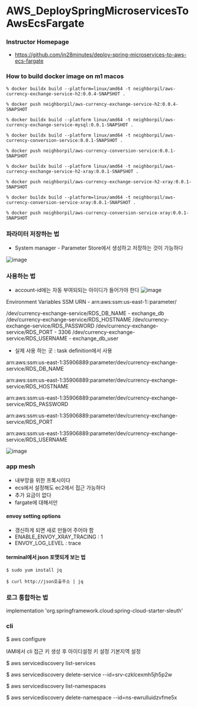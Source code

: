# AWS_DeploySpringMicroservicesToAwsEcsFargate

### Instructor Homepage
 - https://github.com/in28minutes/deploy-spring-microservices-to-aws-ecs-fargate


### How to build docker image on m1 macos

```
% docker buildx build --platform=linux/amd64 -t neighborpil/aws-currency-exchange-service-h2:0.0.4-SNAPSHOT .

% docker push neighborpil/aws-currency-exchange-service-h2:0.0.4-SNAPSHOT 

% docker buildx build --platform linux/amd64 -t neighborpil/aws-currency-exchange-service-mysql:0.0.1-SNAPSHOT . 

% docker buildx build --platform linux/amd64 -t neighborpil/aws-currency-conversion-service:0.0.1-SNAPSHOT .

% docker push neighborpil/aws-currency-conversion-service:0.0.1-SNAPSHOT

% docker buildx build --platform linux/amd64 -t neighborpil/aws-currency-exchange-service-h2-xray:0.0.1-SNAPSHOT .

% docker push neighborpil/aws-currency-exchange-service-h2-xray:0.0.1-SNAPSHOT

% docker buildx build --platform=linux/amd64 -t neighborpil/aws-currency-conversion-service-xray:0.0.1-SNAPSHOT .

% docker push neighborpil/aws-currency-conversion-service-xray:0.0.1-SNAPSHOT

```

### 파라미터 저장하는 법
 - System manager - Parameter Store에서 생성하고 저장하는 것이 가능하다

![image](https://user-images.githubusercontent.com/22423285/183383276-9a8f2003-21ed-4230-87b4-872496d6a2e1.png)


### 사용하는 법
 - account-id에는 자동 부여되되는 아이디가 들어가야 한다
 ![image](https://user-images.githubusercontent.com/22423285/183383657-75529cba-5b7a-4c28-bee9-95c9a7bb7837.png)


Environment Variables
SSM URN - arn:aws:ssm:us-east-1:<account-id>:parameter/

/dev/currency-exchange-service/RDS_DB_NAME - exchange_db
/dev/currency-exchange-service/RDS_HOSTNAME
/dev/currency-exchange-service/RDS_PASSWORD
/dev/currency-exchange-service/RDS_PORT - 3306
/dev/currency-exchange-service/RDS_USERNAME - exchange_db_user


 - 실제 사용 하는 곳 : task definition에서 사용
 
arn:aws:ssm:us-east-1:35906889:parameter/dev/currency-exchange-service/RDS_DB_NAME

arn:aws:ssm:us-east-1:35906889:parameter/dev/currency-exchange-service/RDS_HOSTNAME

arn:aws:ssm:us-east-1:35906889:parameter/dev/currency-exchange-service/RDS_PASSWORD

arn:aws:ssm:us-east-1:35906889:parameter/dev/currency-exchange-service/RDS_PORT

arn:aws:ssm:us-east-1:35906889:parameter/dev/currency-exchange-service/RDS_USERNAME


![image](https://user-images.githubusercontent.com/22423285/183384196-b5241389-e682-48a0-a8de-2fd8a427c346.png)


### app mesh
 - 내부망을 위한 프록시이다
 - ecs에서 설정해도 ec2에서 접근 가능하다
 - 추가 요금이 없다
 - fargate에 대해서만 

#### envoy setting options
 - 갱신하게 되면 새로 만들어 주어야 함
 - ENABLE_ENVOY_XRAY_TRACING : 1
 - ENVOY_LOG_LEVEL : trace

#### terminal에서 json 포맷되게 보는 법
```
$ sudo yum install jq
 
$ curl http://json호출주소 | jq
```
 
 
### 로그 통합하는 법
implementation 'org.springframework.cloud:spring-cloud-starter-sleuth'


### cli
$ aws configure 

IAM에서 cli 접근 키 생성 후
아이디설정
키 설정
기본지역 설정

$ aws servicediscovery list-services

$ aws servicediscovery delete-service --id=srv-czklcexmh5jh5p2w


$ aws servicediscovery list-namespaces

$ aws servicediscovery delete-namespace --id=ns-ewrulluidzvfme5x
